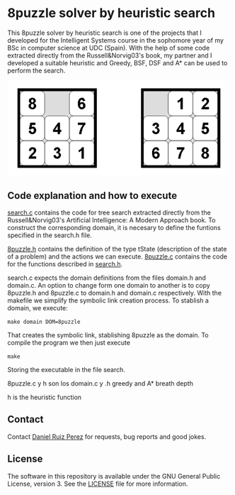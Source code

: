 8puzzle solver by heuristic search
============

This 8puzzle solver by heuristic search is one of the projects that I developed for the Intelligent Systems course in the sophomore year of my BSc in computer science at UDC (Spain). With the help of some code extracted directly from the Russell&Norvig03's book, my partner and I developed a suitable heuristic and Greedy, BSF, DSF and A* can be used to perform the search.


<p align="center">
<img src="https://github.com/DaniRuizPerez/AutomaticReasoning/blob/master/8Puzzle/8puzzle.png" width="500">
</p>



## Code explanation and how to execute

[search.c](https://github.com/DaniRuizPerez/AutomaticReasoning/blob/master/8Puzzle/search.c) contains the code for tree search extracted directly from the Russell&Norvig03's Artificial Intelligence: A Modern Approach book. To construct the corresponding domain, it is necesary to define the funtions specified in the search.h file.

[8puzzle.h](https://github.com/DaniRuizPerez/AutomaticReasoning/blob/master/8Puzzle/LICENSE) contains the definition of the type tState (description of the state of a problem) and the actions we can execute. [8puzzle.c](https://github.com/DaniRuizPerez/AutomaticReasoning/blob/master/8Puzzle/8puzzle.c) contains the code for the functions described in [search.h](https://github.com/DaniRuizPerez/AutomaticReasoning/blob/master/8Puzzle/search.h).

search.c expects the domain definitions from the files domain.h and domain.c. An option to change form one domain to another is to copy 8puzzle.h and 8puzzle.c to domain.h and domain.c respectively. With the makefile we simplify the symbolic link creation process. To stablish a domain, we execute:

```
make domain DOM=8puzzle
```
That creates the symbolic link, stablishing 8puzzle as the domain. To compile the program we then just execute

```
make
```
Storing the executable in the file search.


8puzzle.c y h son los domain.c y .h
greedy and A* breath depth


h is the heuristic function






## Contact

Contact [Daniel Ruiz Perez](mailto:druiz072@fiu.edu) for requests, bug reports and good jokes.


## License

The software in this repository is available under the GNU General Public License, version 3. See the [LICENSE](https://github.com/DaniRuizPerez/AutomaticReasoning/blob/master/LICENSE) file for more information.

